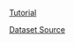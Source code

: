 

[Tutorial](https://www.youtube.com/playlist?list=PLzMcBGfZo4-mP7qA9cagf68V06sko5otr)

[Dataset Source](https://archive.ics.uci.edu/ml/datasets/Student+Performance)